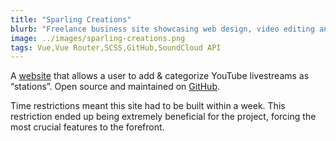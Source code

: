 ```yaml
---
title: "Sparling Creations"
blurb: "Freelance business site showcasing web design, video editing and music production talents. Written in Vue."
image: ../images/sparling-creations.png
tags: Vue,Vue Router,SCSS,GitHub,SoundCloud API  
---
```


A [website](https://livestreamradio.netlify.com/) that allows a user to add & categorize YouTube livestreams as “stations”. Open source and maintained on [GitHub](https://github.com/sparlos/livestream-radio).

Time restrictions meant this site had to be built within a week. This restriction ended up being extremely beneficial for the project, forcing the most crucial features to the forefront.